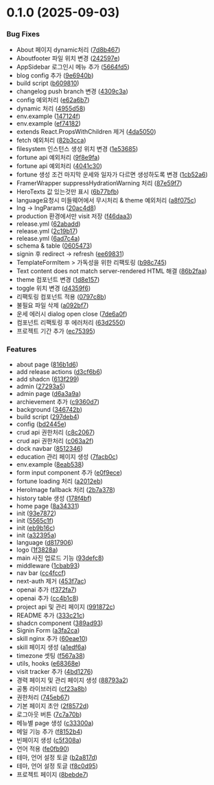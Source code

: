 # 0.1.0 (2025-09-03)


### Bug Fixes

* About 페이지 dynamic처리 ([7d8b467](https://github.com/Gyosic/portfolio/commit/7d8b467599d644c2a9a541835779313f5c3c6a75))
* Aboutfooter 파일 위치 변경 ([242597e](https://github.com/Gyosic/portfolio/commit/242597ea1b224844e573cfb0fe3939529120a129))
* AppSidebar 로그인시 메뉴 추가 ([5664fd5](https://github.com/Gyosic/portfolio/commit/5664fd502d65b73e5d2ca21c5048ae165c31f670))
* blog config 추가 ([9e6940b](https://github.com/Gyosic/portfolio/commit/9e6940b29b7cb5232f2b5ac91fee14ba870a28cb))
* build script ([b609810](https://github.com/Gyosic/portfolio/commit/b60981058ad99e6a1827ba53eae1435913d5c12a))
* changelog push branch 변경 ([4309c3a](https://github.com/Gyosic/portfolio/commit/4309c3a2c89981b3dfe7b1d41e2b646d30c5ce86))
* config 예외처리 ([e62a6b7](https://github.com/Gyosic/portfolio/commit/e62a6b71f2007e971551f497f967875d1f2f052a))
* dynamic 처리 ([4955d58](https://github.com/Gyosic/portfolio/commit/4955d584c61059b8d80e893279e7e936d163bd74))
* env.example ([147124f](https://github.com/Gyosic/portfolio/commit/147124f2fb84c2e3b79f4c252431d4b8a98db586))
* env.example ([ef74182](https://github.com/Gyosic/portfolio/commit/ef74182dd6b1d527488d59829cf379ed18b4a93d))
* extends React.PropsWithChildren 제거 ([4da5050](https://github.com/Gyosic/portfolio/commit/4da505027112989f2d67f6ecf1a2181e750c4b17))
* fetch 예외처리 ([82b3cca](https://github.com/Gyosic/portfolio/commit/82b3cca74a9d9268793805846dfb1877ede81555))
* filesystem 인스턴스 생성 위치 변경 ([1e53685](https://github.com/Gyosic/portfolio/commit/1e53685494f53100d02dec3b034404aa0547167a))
* fortune api 예외처리 ([9f8e9fa](https://github.com/Gyosic/portfolio/commit/9f8e9faed537cee4eef88b5c7025cc2341fc0ef9))
* fortune api 예외처리 ([4041c30](https://github.com/Gyosic/portfolio/commit/4041c30c1f49783a167c7c60d68ed0fbf7c47345))
* fortune 생성 조건 마지막 운세와 일자가 다르면 생성하도록 변경 ([1cb52a6](https://github.com/Gyosic/portfolio/commit/1cb52a68fdda8f835dc85b381330fdf12b6b65b3))
* FramerWrapper suppressHydrationWarning 처리 ([87e59f7](https://github.com/Gyosic/portfolio/commit/87e59f70cec69bbddd4b59fd629ad7492edf6b31))
* HeroTexts 값 있는것만 표시 ([6b77bfb](https://github.com/Gyosic/portfolio/commit/6b77bfb17142078fd6d9aa51c639a319371fd21c))
* language요청시 미들웨어에서 무시처리 & theme 예외처리 ([a8f075c](https://github.com/Gyosic/portfolio/commit/a8f075c65ae18e230e92deb227130c9b43ba491b))
* lng -> lngParams ([20ac4d8](https://github.com/Gyosic/portfolio/commit/20ac4d8a42cdbc6f9480208fbd12f72e1c731bfe))
* production 환경에서만 visit 저장 ([f46daa3](https://github.com/Gyosic/portfolio/commit/f46daa3638d5c37c2842b2ac2537ba2b8f79ae7d))
* release.yml ([62abadd](https://github.com/Gyosic/portfolio/commit/62abadd0738f2332e2464a3f3034899c30c1eeb7))
* release.yml ([2c19b17](https://github.com/Gyosic/portfolio/commit/2c19b178698a983688cede68d740fcbf47236bf2))
* release.yml ([6ad7c4a](https://github.com/Gyosic/portfolio/commit/6ad7c4afb6fd5e3c34c7fc1e33338617f70dffed))
* schema & table ([0605473](https://github.com/Gyosic/portfolio/commit/06054738255ac9364d441ffd6064dd3644ab2781))
* signin 후 redirect -> refresh ([ee69831](https://github.com/Gyosic/portfolio/commit/ee69831c4b2f0bf2cc9814b12b9432afab7e52ed))
* TemplateFormItem > 가독성을 위한 리팩토링 ([b98c745](https://github.com/Gyosic/portfolio/commit/b98c74584952c81e2593813a9fd76983f7152de4))
* Text content does not match server-rendered HTML 해결 ([86b2faa](https://github.com/Gyosic/portfolio/commit/86b2faacd467cdf8ca7f84341f1a2c417419b143))
* theme 컴포넌트 변경 ([1d8e157](https://github.com/Gyosic/portfolio/commit/1d8e1575a2790d0272e251b381bc759f07d97d8b))
* toggle 위치 변경 ([d4359f6](https://github.com/Gyosic/portfolio/commit/d4359f6dccec49afae829e0b13587d46edefb1f4))
* 리팩토링 컴포넌트 적용 ([0797c8b](https://github.com/Gyosic/portfolio/commit/0797c8bb23e1f92f3d791e1f584547ec9d115529))
* 불필요 파일 삭제 ([a092bf7](https://github.com/Gyosic/portfolio/commit/a092bf7a854b9506def128dd488a5dfb90f38ff5))
* 운세 에러시 dialog open close ([7de6a0f](https://github.com/Gyosic/portfolio/commit/7de6a0f230a138057236316ba609bbc0aec05b7d))
* 컴포넌트 리팩토링 후 에러처리 ([63d2550](https://github.com/Gyosic/portfolio/commit/63d25500a1e40144496e92229cd13d4b73f91b40))
* 프로젝트 기간 추가 ([ec75395](https://github.com/Gyosic/portfolio/commit/ec75395004bd5b2d0f755ae215712c0019720adc))


### Features

* about page ([816b1d6](https://github.com/Gyosic/portfolio/commit/816b1d6580849a0b3e1834d132bbe9a9bea5c635))
* add release actions ([d3cf6b6](https://github.com/Gyosic/portfolio/commit/d3cf6b658372c870861739d49ee7a7feb5193924))
* add shadcn ([613f299](https://github.com/Gyosic/portfolio/commit/613f299d917419b0a0ac64aaf993da9bcfebd5ca))
* admin ([27293a5](https://github.com/Gyosic/portfolio/commit/27293a59e59445017a839d0d0cad4307c98a4c71))
* admin page ([d6a3a9a](https://github.com/Gyosic/portfolio/commit/d6a3a9a932776cbf7c60609113f61c6c0fcc2a59))
* archievement 추가 ([c9360d7](https://github.com/Gyosic/portfolio/commit/c9360d7685daa6dd0c59fb8d10ceb0f0c6b56bdc))
* background ([346742b](https://github.com/Gyosic/portfolio/commit/346742bff9ab5d92f9d5920bcdab72a3722db27f))
* build script ([297deb4](https://github.com/Gyosic/portfolio/commit/297deb48c1d4b9f20d3c03f078751381abd8e5c0))
* config ([bd2445e](https://github.com/Gyosic/portfolio/commit/bd2445ed38fcfea2b5988807723ed5e1ca24259a))
* crud api 권한처리 ([c8c2067](https://github.com/Gyosic/portfolio/commit/c8c20676fdc7082bdb5db5abeb0f0eb424f96a04))
* crud api 권한처리 ([c063a2f](https://github.com/Gyosic/portfolio/commit/c063a2f2e8713716bf50f876d0ff23d99c75df18))
* dock navbar ([8512346](https://github.com/Gyosic/portfolio/commit/85123461292cc9861ba95e77b81b2b27332269d5))
* education 관리 페이지 생성 ([7facb0c](https://github.com/Gyosic/portfolio/commit/7facb0c270082e2ec6d4138304a17334bd1c2767))
* env.example ([8eab538](https://github.com/Gyosic/portfolio/commit/8eab538aa355f0a246cb3cda230d3d1443d74415))
* form input component 추가 ([e0f9ece](https://github.com/Gyosic/portfolio/commit/e0f9ece6e7f8c9da02e84989af119ddc160c3d20))
* fortune loading 처리 ([a2012eb](https://github.com/Gyosic/portfolio/commit/a2012ebbb9fdafded5088d764ec89689e994fd60))
* HeroImage fallback 처리 ([2b7a378](https://github.com/Gyosic/portfolio/commit/2b7a3789b82e4efae41541d8383e1259c5fde000))
* history table 생성 ([178f4bf](https://github.com/Gyosic/portfolio/commit/178f4bf1adbbfb5a7618a6afb277e6aa9d0c31a9))
* home page ([8a34331](https://github.com/Gyosic/portfolio/commit/8a343318e6ee6393df0de84ce95d824c64eccdbc))
* init ([93e7872](https://github.com/Gyosic/portfolio/commit/93e7872ac34d4a8c8e0aa7184a2a68b363c53792))
* init ([5565c1f](https://github.com/Gyosic/portfolio/commit/5565c1f39e4324d45e490e76adcae66e241cf2c8))
* init ([eb9b16c](https://github.com/Gyosic/portfolio/commit/eb9b16cfc59d4e1fded70223122c2c5b61344eb1))
* init ([a32395a](https://github.com/Gyosic/portfolio/commit/a32395aa1dcf2fc08cd6d98966f8a15f77a66a19))
* language ([d817906](https://github.com/Gyosic/portfolio/commit/d817906a03eb6ab1fc3d7b3268a374593f7bd7e1))
* logo ([1f3828a](https://github.com/Gyosic/portfolio/commit/1f3828aa38059afcdf8c560d8afdef3a577ba445))
* main 사진 업로드 기능 ([93defc8](https://github.com/Gyosic/portfolio/commit/93defc8b514b7b0dafc00b406c883e468789714a))
* middleware ([1cbab93](https://github.com/Gyosic/portfolio/commit/1cbab93c1bd97d7408be80ca76c3184b454a68b5))
* nav bar ([cc4fccf](https://github.com/Gyosic/portfolio/commit/cc4fccff3d8af194b87db3f60adbe81040ec1bb8))
* next-auth 제거 ([453f7ac](https://github.com/Gyosic/portfolio/commit/453f7ac2b0708919165c1f1af512e778d80facc2))
* openai 추가 ([f372fa7](https://github.com/Gyosic/portfolio/commit/f372fa70eda38ad052139dbd86f6a95b7d957773))
* openai 추가 ([cc4b1c8](https://github.com/Gyosic/portfolio/commit/cc4b1c810179986d55dd24f9f2f2d9bccd860f9e))
* project api 및 관리 페이지 ([991872c](https://github.com/Gyosic/portfolio/commit/991872c42f9925a1bf24e28b1cc540907aa617fc))
* README 추가 ([333c21c](https://github.com/Gyosic/portfolio/commit/333c21c355dfcbd797d360eb783823bab2f8de1a))
* shadcn component ([389ad93](https://github.com/Gyosic/portfolio/commit/389ad9350286d05624690d774aed7503ebe11111))
* Signin Form ([a3fa2ca](https://github.com/Gyosic/portfolio/commit/a3fa2caf4355d1f05b887b1eeee889fd87fba932))
* skill nginx 추가 ([60eae10](https://github.com/Gyosic/portfolio/commit/60eae106f89aee31e8dac95ec7969079aad558ac))
* skill 페이지 생성 ([a1edf6a](https://github.com/Gyosic/portfolio/commit/a1edf6aa559189f39c4f7086d8526e93458d94dc))
* timezone 셋팅 ([f567a38](https://github.com/Gyosic/portfolio/commit/f567a38865056d72dbd864a2a78371fe3bdeef37))
* utils, hooks ([e68368e](https://github.com/Gyosic/portfolio/commit/e68368eebfdc97203b65f897680614db6befdd7f))
* visit tracker 추가 ([4bd1276](https://github.com/Gyosic/portfolio/commit/4bd12769dd355739348bb61db373aa57062b2a7b))
* 경력 페이지 및 관리 페이지 생성 ([88793a2](https://github.com/Gyosic/portfolio/commit/88793a2962f20de3c7103ac21d900be51caa86b7))
* 공통 라이브러리 ([cf23a8b](https://github.com/Gyosic/portfolio/commit/cf23a8b0c1f874dfac70fdd456b7f8f16b71e082))
* 권한처리 ([745eb67](https://github.com/Gyosic/portfolio/commit/745eb67de39298978a47c3a38e37f374edca7a5d))
* 기본 페이지 초안 ([2f8572d](https://github.com/Gyosic/portfolio/commit/2f8572dce224ac1f124e625364c833ebbd0610cd))
* 로그아웃 버튼 ([7c7a70b](https://github.com/Gyosic/portfolio/commit/7c7a70bdd1a5600a844bc443c15aaa5cda4ca88b))
* 메뉴별 page 생성 ([c33300a](https://github.com/Gyosic/portfolio/commit/c33300a56952a148b45875ebb3b7326292cc51ce))
* 메일 기능 추가 ([f8152b4](https://github.com/Gyosic/portfolio/commit/f8152b4a0c33999b33dc854cd4a0c1843d869d01))
* 빈페이지 생성 ([c5f308a](https://github.com/Gyosic/portfolio/commit/c5f308a5730ecd3c228479b14032b85aacfda26e))
* 언어 적용 ([fe0fb90](https://github.com/Gyosic/portfolio/commit/fe0fb902b668d72b23aa2cc18aa01e356d7bc850))
* 테마, 언어 설정 토글 ([b2a817d](https://github.com/Gyosic/portfolio/commit/b2a817de977c53d8ff2efe70ef085d8c7db44bea))
* 테마, 언어 설정 토글 ([f8c0d95](https://github.com/Gyosic/portfolio/commit/f8c0d95d41d617a4088fc0e0b8024a8087402839))
* 프로젝트 페이지 ([8bebde7](https://github.com/Gyosic/portfolio/commit/8bebde705d04a8e39b78936b012cdb6a253801a5))



